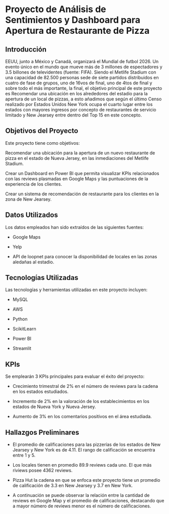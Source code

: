 # Proyecto de Análisis de Sentimientos y Dashboard para Apertura de Restaurante de Pizza

## Introducción

EEUU, junto a México y Canadá, organizará el Mundial de futbol 2026. Un evento único en el mundo que mueve más de 3 millones de espectadores y 3.5 billones de televidentes (fuente: FIFA). Siendo el Metlife Stadium con una capacidad de 82.500 personas sede de siete partidos distribuidos en cuatro de fase de grupos, uno de 16vos de final, uno de 4tos de final y sobre todo el más importante, la final, el objetivo principal de este proyecto es Recomendar una ubicación en los alrededores del estadio para la apertura de un local de pizzas, a esto añadimos que según el último Censo realizado por Estados Unidos New York ocupa el cuarto lugar entre los estados con mayores ingresos por concepto de restaurantes de servicio limitado y New Jearsey entre dentro del Top 15 en este concepto.


## Objetivos del Proyecto

Este proyecto tiene como objetivos:

Recomendar una ubicación para la apertura de un nuevo restaurante de pizza en el estado de Nueva Jersey, en las inmediaciones del Metlife Stadium.

Crear un Dashboard en Power BI que permita visualizar KPIs relacionados con las reviews plasmadas en Google Maps y las puntuaciones de la experiencia de los clientes.

Crear un sistema de recomendación de restaurante para los clientes en la zona de New Jearsey.

## Datos Utilizados

Los datos empleados han sido extraídos de las siguientes fuentes:

- Google Maps

- Yelp

- API de loopnet para conocer la disponibilidad de locales en las zonas aledañas al estadio.

## Tecnologías Utilizadas

Las tecnologías y herramientas utilizadas en este proyecto incluyen:

- MySQL

- AWS

- Python

- ScikitLearn

- Power BI

- Streamlit

## KPIs

Se emplearán 3 KPIs principales para evaluar el éxito del proyecto:

- Crecimiento trimestral de 2% en el número de reviews para la cadena en los estados estudiados.

- Incremento de 2% en la valoración de los establecimientos en los estados de Nueva York y Nueva Jersey.

- Aumento de 3% en los comentarios positivos en el área estudiada.

## Hallazgos Preliminares

- El promedio de calificaciones para las pizzerías de los estados de New Jearsey y New York es de 4.11. El rango de calificación se encuentra entre 1 y 5.

- Los locales tienen en promedio 89.9 reviews cada uno. El que más riviews posee 4362 reviews.

- Pizza Hut la cadena en que se enfoca este proyecto tiene un promedio de calificación de 3.3 en New Jearsey y 3.7 en New York.

- A continuación se puede observar la relación entre la cantidad de reviews en Google Map y el promedio de calificaciones, destacando que a mayor número de reviews menor es el número de calificaciones.